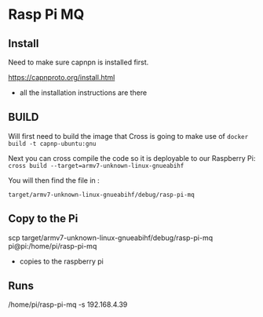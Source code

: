 # Rasp Pi MQ

## Install
Need to make sure capnpn is installed first.

https://capnproto.org/install.html
- all the installation instructions are there

## BUILD
Will first need to build the image that Cross is going to make use of 
`docker build -t capnp-ubuntu:gnu`

Next you can cross compile the code so it is deployable to our Raspberry Pi:
`cross build --target=armv7-unknown-linux-gnueabihf`

You will then find the file in :

`target/armv7-unknown-linux-gnueabihf/debug/rasp-pi-mq`

## Copy to the Pi
scp target/armv7-unknown-linux-gnueabihf/debug/rasp-pi-mq pi@pi:/home/pi/rasp-pi-mq
- copies to the raspberry pi 

## Runs

/home/pi/rasp-pi-mq -s 192.168.4.39